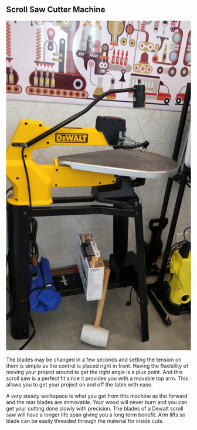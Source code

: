 ## Scroll Saw Cutter Machine

![Scroll Saw Cutter Machine](img/scrollsaw.jpeg "Scroll Saw")

The blades may be changed in a few seconds and setting the tension on them is simple as the control is placed right in front. Having the flexibility of moving your project around to get the right angle is a plus point. And this scroll saw is a perfect fit since it provides you with a movable top arm. This allows you to get your project on and off the table with ease.

A very steady workspace is what you get from this machine as the forward and the rear blades are immovable. Your wood will never burn and you can get your cutting done slowly with precision. The blades of a Dewalt scroll saw will have a longer life span giving you a long term benefit.
Arm lifts so blade can be easily threaded through the material for inside cuts.